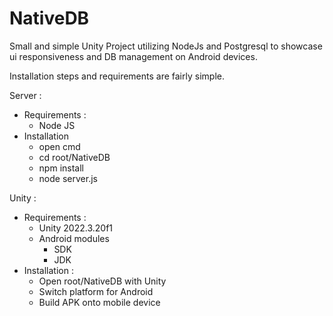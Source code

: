 # NativeDB

Small and simple Unity Project utilizing NodeJs and Postgresql to showcase ui responsiveness and DB management on Android devices.

Installation steps and requirements are fairly simple.

Server : 
- Requirements : 
   - Node JS
- Installation
   - open cmd
   - cd root/NativeDB
   - npm install
   - node server.js
 
Unity :
- Requirements :
   - Unity 2022.3.20f1
   - Android modules
      - SDK
      - JDK
- Installation :
   - Open root/NativeDB with Unity
   - Switch platform for Android
   - Build APK onto mobile device
